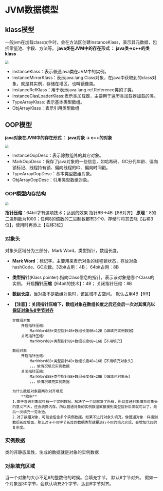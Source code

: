 



# JVM数据模型

## klass模型

一般jvm在加载class文件时，会在方法区创建instanceKlass，表示其元数据，包括常量池、字段、方法等。 **java类在JVM中的存在形式 ： java类->c++的类 klass** 

<img src="https://lizhuo-file.oss-cn-hangzhou.aliyuncs.com/img/Snipaste_2022-06-07_09-31-31.png" style="zoom: 67%;" />

+ InstanceKlass：表示普通java类在JVM中的实例。
+ InstanceMirrorKlass：表示java.lang.Class对象，在java中获取到的class对象，就是其实例，存储在堆区，也叫镜像类。
+ InstanceRefKlass：用于表示java.lang.ref.Reference类的子类。
+ InstanceClasLoaderKlass:表示类加载器，主要用于遍历类加载器加载的类。
+ TypeArrayKlass: 表示基本类型数组。
+ ObjArrayKlass：表示引用类型数组

## OOP模型

 **java对象在JVM中的存在形式 ： java对象 -> c++的对象** 

<img src="https://lizhuo-file.oss-cn-hangzhou.aliyuncs.com/img/Snipaste_2022-06-07_09-31-59.png" style="zoom:67%;" />

+ InstanceOopDesc：表示除数组外的其它对象。
+ MarkOopDesc：保存了java对象的一些信息，如哈希码、GC分代年龄、偏向锁标记、线程持有锁、偏向线程的ID、偏向时间戳。
+ TypeArrayOopDesc：基本类型数组对象。
+ ObjArrayOopDesc：引用类型数组对象。

### OOP模型内存结构

<img src="https://lizhuo-file.oss-cn-hangzhou.aliyuncs.com/img/Snipaste_2022-06-07_09-34-19.png" style="zoom:67%;" />

**指针压缩**：64bit才有这项技术；达到的效果 指针8B->4B【8B对齐】 **原理**：8的二进制数为1000；任何8的倍数的二进制数都有3个0，存储时将其去除【右移3位】，使用时再添上【左移3位】

### 对象头

对象头区域分为三部分，Mark Word，类型指针，数组长度。

+ **Mark Word**：标记字。主要用来表示对象的线程锁状态，存放对象hashCode、GC次数。32bit占用：4B； 64bit占用：8B

+ **类型指针**(Klass pointer):指向Class信息的指针，表示该对象是哪个Class的实例。 开启**指针压缩**【64bit的技术】：4B； 关闭指针压缩：8B

+ **数组长度**，当对象不是数组对象时，该区域不占空间。 默认占用4B【ffff】

+ **【注意】：关闭指针压缩下，数组对象在数组长度之后还会后一次对其填充以<u>保证对象头8字节对齐</u>**

    ```
    非数组对象
    	开启指针压缩:
    		MarkWord8B+类型指针4B+数组长度0B=12B【4B填充实例数据】
        关闭指针压缩:  
        	MarkWord8B+类型指针8B+数组长度0B=16B【不用填充】
        	
    数组对象
    	开启指针压缩:
    		MarkWord8B+类型指针4B+数组长度4B=16B【不用填充对象头】
    		，，，依情况填充实例数据
        关闭指针压缩:  
        	MarkWord8B+类型指针8B+数组长度4B=20B【4B填充对象头】
            ，，，依情况填充实例数据
     
    为什么数组对象要两次对齐填充
    	**效率**
    1.由于普通对象就只有一个实例数据，解决了一个就解决了所有，所以普通对象填充对象头的意义不大，还会浪费内存。所以普通对象的实例数据直接接到类型指针后面就可以了，最后一次填充一劳永逸。
    2.对于数组对象，可能会包含多个实例数据。如果不进行对象头填充，像普通对象一样接到数组长度后面，那么对于不同字节长度的数据类型就要进行不同的填充实现，会增加代码的复杂度。
    ```

### 实例数据

 类的非静态属性，生成的数据就是对象的实例数据

### 对象填充区域

当一个对象的大小不足8的整数倍的时候。会填充字节。 默认8字节对齐。 假如一个对象是30字节，会默认填充2个字节，达到8字节对齐。